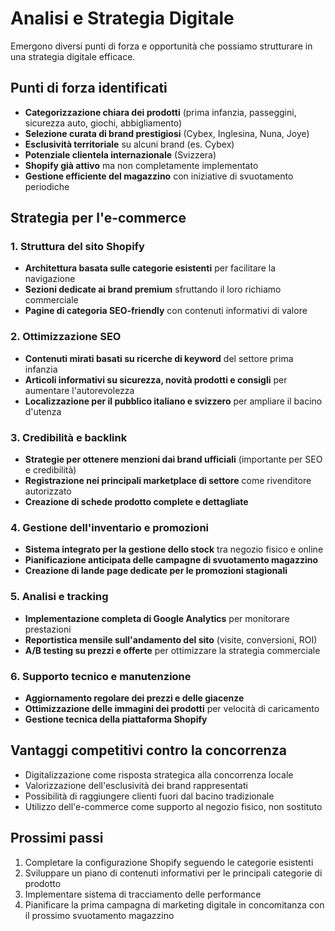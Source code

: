 # Analisi e Strategia Digitale

Emergono diversi punti di forza e opportunità che possiamo strutturare in una strategia digitale efficace.

## Punti di forza identificati
- **Categorizzazione chiara dei prodotti** (prima infanzia, passeggini, sicurezza auto, giochi, abbigliamento)
- **Selezione curata di brand prestigiosi** (Cybex, Inglesina, Nuna, Joye)
- **Esclusività territoriale** su alcuni brand (es. Cybex)
- **Potenziale clientela internazionale** (Svizzera)
- **Shopify già attivo** ma non completamente implementato
- **Gestione efficiente del magazzino** con iniziative di svuotamento periodiche

## Strategia per l'e-commerce

### 1. Struttura del sito Shopify
- **Architettura basata sulle categorie esistenti** per facilitare la navigazione
- **Sezioni dedicate ai brand premium** sfruttando il loro richiamo commerciale
- **Pagine di categoria SEO-friendly** con contenuti informativi di valore

### 2. Ottimizzazione SEO
- **Contenuti mirati basati su ricerche di keyword** del settore prima infanzia
- **Articoli informativi su sicurezza, novità prodotti e consigli** per aumentare l'autorevolezza
- **Localizzazione per il pubblico italiano e svizzero** per ampliare il bacino d'utenza

### 3. Credibilità e backlink
- **Strategie per ottenere menzioni dai brand ufficiali** (importante per SEO e credibilità)
- **Registrazione nei principali marketplace di settore** come rivenditore autorizzato
- **Creazione di schede prodotto complete e dettagliate**

### 4. Gestione dell'inventario e promozioni
- **Sistema integrato per la gestione dello stock** tra negozio fisico e online
- **Pianificazione anticipata delle campagne di svuotamento magazzino**
- **Creazione di lande page dedicate per le promozioni stagionali**

### 5. Analisi e tracking
- **Implementazione completa di Google Analytics** per monitorare prestazioni
- **Reportistica mensile sull'andamento del sito** (visite, conversioni, ROI)
- **A/B testing su prezzi e offerte** per ottimizzare la strategia commerciale

### 6. Supporto tecnico e manutenzione
- **Aggiornamento regolare dei prezzi e delle giacenze**
- **Ottimizzazione delle immagini dei prodotti** per velocità di caricamento
- **Gestione tecnica della piattaforma Shopify**

## Vantaggi competitivi contro la concorrenza
- Digitalizzazione come risposta strategica alla concorrenza locale
- Valorizzazione dell'esclusività dei brand rappresentati
- Possibilità di raggiungere clienti fuori dal bacino tradizionale
- Utilizzo dell'e-commerce come supporto al negozio fisico, non sostituto

## Prossimi passi
1. Completare la configurazione Shopify seguendo le categorie esistenti
2. Sviluppare un piano di contenuti informativi per le principali categorie di prodotto
3. Implementare sistema di tracciamento delle performance
4. Pianificare la prima campagna di marketing digitale in concomitanza con il prossimo svuotamento magazzino
